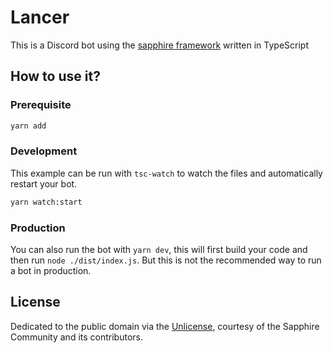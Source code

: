 # Lancer

This is a Discord bot using the [sapphire framework][sapphire] written in TypeScript

## How to use it?

### Prerequisite

```sh
yarn add
```

### Development

This example can be run with `tsc-watch` to watch the files and automatically restart your bot.

```sh
yarn watch:start
```

### Production

You can also run the bot with `yarn dev`, this will first build your code and then run `node ./dist/index.js`. But this is not the recommended way to run a bot in production.

## License

Dedicated to the public domain via the [Unlicense], courtesy of the Sapphire Community and its contributors.

[sapphire]: https://github.com/sapphiredev/framework
[unlicense]: https://github.com/sapphiredev/examples/blob/main/LICENSE.md
